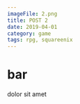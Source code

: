 ```yaml
---
imageFile: 2.png
title: POST 2
date: 2019-04-01
category: game
tags: rpg, squareenix
---
```


# bar

dolor sit amet